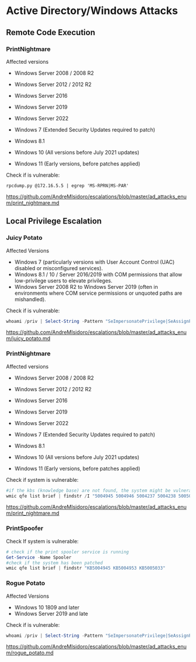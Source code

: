 # Active Directory/Windows Attacks

## Remote Code Execution

### PrintNightmare

Affected versions

- Windows Server 2008 / 2008 R2
- Windows Server 2012 / 2012 R2
- Windows Server 2016
- Windows Server 2019
- Windows Server 2022

- Windows 7 (Extended Security Updates required to patch)
- Windows 8.1
- Windows 10 (All versions before July 2021 updates)
- Windows 11 (Early versions, before patches applied)

Check if is vulnerable:

```shell
rpcdump.py @172.16.5.5 | egrep 'MS-RPRN|MS-PAR'
```

https://github.com/AndreMIsidoro/escalations/blob/master/ad_attacks_enum/print_nightmare.md

## Local Privilege Escalation

### Juicy Potato

Affected Versions

- Windows 7 (particularly versions with User Account Control (UAC) disabled or misconfigured services).
- Windows 8.1 / 10 / Server 2016/2019 with COM permissions that allow low-privilege users to elevate privileges.
- Windows Server 2008 R2 to Windows Server 2019 (often in environments where COM service permissions or unquoted paths are mishandled).

Check if is vulnerable:

```powershell
whoami /priv | Select-String -Pattern "SeImpersonatePrivilege|SeAssignPrimaryTokenPrivilege"
```

https://github.com/AndreMIsidoro/escalations/blob/master/ad_attacks_enum/juicy_potato.md

### PrintNightmare

Affected versions

- Windows Server 2008 / 2008 R2
- Windows Server 2012 / 2012 R2
- Windows Server 2016
- Windows Server 2019
- Windows Server 2022

- Windows 7 (Extended Security Updates required to patch)
- Windows 8.1
- Windows 10 (All versions before July 2021 updates)
- Windows 11 (Early versions, before patches applied)

Check if system is vulnerable:

```powershell
#if the kbs (knowledge base) are not found, the system might be vulnerable
wmic qfe list brief | findstr /I "5004945 5004946 5004237 5004238 5005033 5005031 5005030 5005088"
```
https://github.com/AndreMIsidoro/escalations/blob/master/ad_attacks_enum/print_nightmare.md


### PrintSpoofer

Check If system is vulnerable:

```powershell
# check if the print spooler service is running
Get-Service -Name Spooler
#check if the system has been patched
wmic qfe list brief | findstr "KB5004945 KB5004953 KB5005033"
```

### Rogue Potato

Affected Versions

- Windows 10 1809 and later
- Windows Server 2019 and late

Check if is vulnerable:

```powershell
whoami /priv | Select-String -Pattern "SeImpersonatePrivilege|SeAssignPrimaryTokenPrivilege"
```

https://github.com/AndreMIsidoro/escalations/blob/master/ad_attacks_enum/rogue_potato.md

